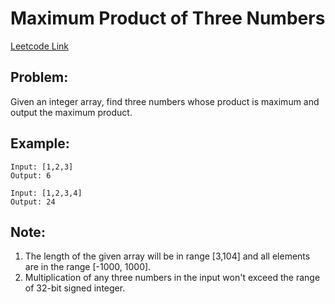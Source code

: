 
# Maximum Product of Three Numbers
[Leetcode Link](https://leetcode.com/problems/maximum-product-of-three-numbers/)

## Problem:

Given an integer array, find three numbers whose product is maximum and output the maximum product.

## Example:

```
Input: [1,2,3]
Output: 6
```
```
Input: [1,2,3,4]
Output: 24
```

## Note:

1. The length of the given array will be in range [3,104] and all elements are in the range [-1000, 1000].
2. Multiplication of any three numbers in the input won't exceed the range of 32-bit signed integer.